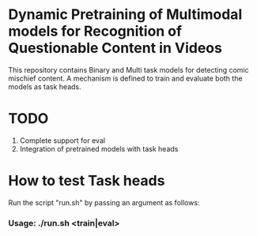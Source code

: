 # Dynamic Pretraining of Multimodal models for Recognition of Questionable Content in Videos
This repository contains Binary and Multi task models for detecting comic mischief content. A mechanism is defined to train and evaluate both the models as task heads. 

# TODO
1. Complete support for eval
2. Integration of pretrained models with task heads

# How to test Task heads
Run the script "run.sh" by passing an argument as follows:
### Usage: ./run.sh <train|eval>

